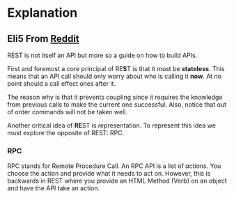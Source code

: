 # Explanation 
## Eli5 From [Reddit](https://www.reddit.com/r/explainlikeimfive/comments/rypnmj/eli5_what_is_a_rest_api/hrrd0l8/?context=3)

REST is not itself an API but more so a guide on how to build APIs.

First and foremost a core principal of RE**S**T is that it must be ***s*tateless**. This means that an API call should only worry about who is calling it **now**. At no point should a call effect ones after it. 

The reason why is that it prevents coupling since it requires the knowledge from previous calls to make the current one successful. Also, notice that out of order commands will not be taken well. 

Another critical idea of **RE**ST is *re*presentation. To represent this idea we must explore the opposite of REST: RPC.

### RPC
RPC stands for Remote Procedure Call. An RPC API is a list of *actions*. You choose the action and provide what it needs to act on. However, this is backwards in REST where you provide an HTML Method (Verb) on an object and have the API take an action.
